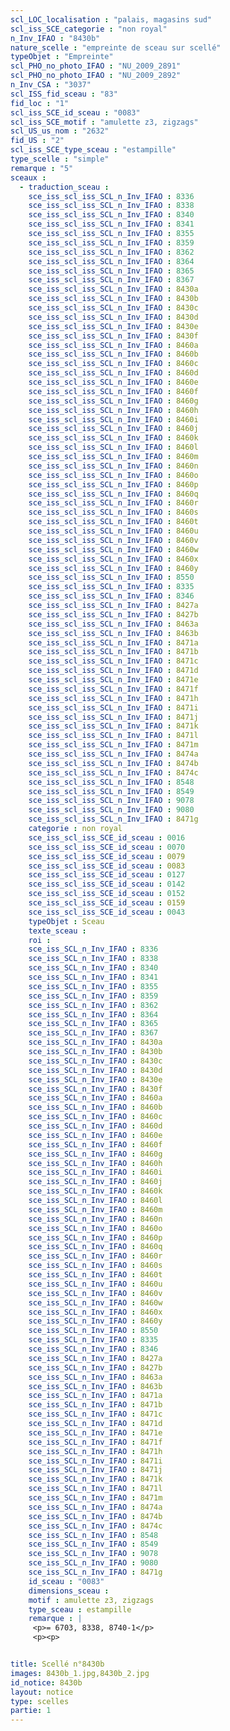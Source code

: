 ```yaml
---
scl_LOC_localisation : "palais, magasins sud"
scl_iss_SCE_categorie : "non royal"
n_Inv_IFAO : "8430b"
nature_scelle : "empreinte de sceau sur scellé"
typeObjet : "Empreinte"
scl_PHO_no_photo_IFAO : "NU_2009_2891"
scl_PHO_no_photo_IFAO : "NU_2009_2892"
n_Inv_CSA : "3037"
scl_ISS_fid_sceau : "83"
fid_loc : "1"
scl_iss_SCE_id_sceau : "0083"
scl_iss_SCE_motif : "amulette z3, zigzags"
scl_US_us_nom : "2632"
fid_US : "2"
scl_iss_SCE_type_sceau : "estampille"
type_scelle : "simple"
remarque : "5"
sceaux :
  - traduction_sceau : 
    sce_iss_scl_iss_SCL_n_Inv_IFAO : 8336
    sce_iss_scl_iss_SCL_n_Inv_IFAO : 8338
    sce_iss_scl_iss_SCL_n_Inv_IFAO : 8340
    sce_iss_scl_iss_SCL_n_Inv_IFAO : 8341
    sce_iss_scl_iss_SCL_n_Inv_IFAO : 8355
    sce_iss_scl_iss_SCL_n_Inv_IFAO : 8359
    sce_iss_scl_iss_SCL_n_Inv_IFAO : 8362
    sce_iss_scl_iss_SCL_n_Inv_IFAO : 8364
    sce_iss_scl_iss_SCL_n_Inv_IFAO : 8365
    sce_iss_scl_iss_SCL_n_Inv_IFAO : 8367
    sce_iss_scl_iss_SCL_n_Inv_IFAO : 8430a
    sce_iss_scl_iss_SCL_n_Inv_IFAO : 8430b
    sce_iss_scl_iss_SCL_n_Inv_IFAO : 8430c
    sce_iss_scl_iss_SCL_n_Inv_IFAO : 8430d
    sce_iss_scl_iss_SCL_n_Inv_IFAO : 8430e
    sce_iss_scl_iss_SCL_n_Inv_IFAO : 8430f
    sce_iss_scl_iss_SCL_n_Inv_IFAO : 8460a
    sce_iss_scl_iss_SCL_n_Inv_IFAO : 8460b
    sce_iss_scl_iss_SCL_n_Inv_IFAO : 8460c
    sce_iss_scl_iss_SCL_n_Inv_IFAO : 8460d
    sce_iss_scl_iss_SCL_n_Inv_IFAO : 8460e
    sce_iss_scl_iss_SCL_n_Inv_IFAO : 8460f
    sce_iss_scl_iss_SCL_n_Inv_IFAO : 8460g
    sce_iss_scl_iss_SCL_n_Inv_IFAO : 8460h
    sce_iss_scl_iss_SCL_n_Inv_IFAO : 8460i
    sce_iss_scl_iss_SCL_n_Inv_IFAO : 8460j
    sce_iss_scl_iss_SCL_n_Inv_IFAO : 8460k
    sce_iss_scl_iss_SCL_n_Inv_IFAO : 8460l
    sce_iss_scl_iss_SCL_n_Inv_IFAO : 8460m
    sce_iss_scl_iss_SCL_n_Inv_IFAO : 8460n
    sce_iss_scl_iss_SCL_n_Inv_IFAO : 8460o
    sce_iss_scl_iss_SCL_n_Inv_IFAO : 8460p
    sce_iss_scl_iss_SCL_n_Inv_IFAO : 8460q
    sce_iss_scl_iss_SCL_n_Inv_IFAO : 8460r
    sce_iss_scl_iss_SCL_n_Inv_IFAO : 8460s
    sce_iss_scl_iss_SCL_n_Inv_IFAO : 8460t
    sce_iss_scl_iss_SCL_n_Inv_IFAO : 8460u
    sce_iss_scl_iss_SCL_n_Inv_IFAO : 8460v
    sce_iss_scl_iss_SCL_n_Inv_IFAO : 8460w
    sce_iss_scl_iss_SCL_n_Inv_IFAO : 8460x
    sce_iss_scl_iss_SCL_n_Inv_IFAO : 8460y
    sce_iss_scl_iss_SCL_n_Inv_IFAO : 8550
    sce_iss_scl_iss_SCL_n_Inv_IFAO : 8335
    sce_iss_scl_iss_SCL_n_Inv_IFAO : 8346
    sce_iss_scl_iss_SCL_n_Inv_IFAO : 8427a
    sce_iss_scl_iss_SCL_n_Inv_IFAO : 8427b
    sce_iss_scl_iss_SCL_n_Inv_IFAO : 8463a
    sce_iss_scl_iss_SCL_n_Inv_IFAO : 8463b
    sce_iss_scl_iss_SCL_n_Inv_IFAO : 8471a
    sce_iss_scl_iss_SCL_n_Inv_IFAO : 8471b
    sce_iss_scl_iss_SCL_n_Inv_IFAO : 8471c
    sce_iss_scl_iss_SCL_n_Inv_IFAO : 8471d
    sce_iss_scl_iss_SCL_n_Inv_IFAO : 8471e
    sce_iss_scl_iss_SCL_n_Inv_IFAO : 8471f
    sce_iss_scl_iss_SCL_n_Inv_IFAO : 8471h
    sce_iss_scl_iss_SCL_n_Inv_IFAO : 8471i
    sce_iss_scl_iss_SCL_n_Inv_IFAO : 8471j
    sce_iss_scl_iss_SCL_n_Inv_IFAO : 8471k
    sce_iss_scl_iss_SCL_n_Inv_IFAO : 8471l
    sce_iss_scl_iss_SCL_n_Inv_IFAO : 8471m
    sce_iss_scl_iss_SCL_n_Inv_IFAO : 8474a
    sce_iss_scl_iss_SCL_n_Inv_IFAO : 8474b
    sce_iss_scl_iss_SCL_n_Inv_IFAO : 8474c
    sce_iss_scl_iss_SCL_n_Inv_IFAO : 8548
    sce_iss_scl_iss_SCL_n_Inv_IFAO : 8549
    sce_iss_scl_iss_SCL_n_Inv_IFAO : 9078
    sce_iss_scl_iss_SCL_n_Inv_IFAO : 9080
    sce_iss_scl_iss_SCL_n_Inv_IFAO : 8471g
    categorie : non royal
    sce_iss_scl_iss_SCE_id_sceau : 0016
    sce_iss_scl_iss_SCE_id_sceau : 0070
    sce_iss_scl_iss_SCE_id_sceau : 0079
    sce_iss_scl_iss_SCE_id_sceau : 0083
    sce_iss_scl_iss_SCE_id_sceau : 0127
    sce_iss_scl_iss_SCE_id_sceau : 0142
    sce_iss_scl_iss_SCE_id_sceau : 0152
    sce_iss_scl_iss_SCE_id_sceau : 0159
    sce_iss_scl_iss_SCE_id_sceau : 0043
    typeObjet : Sceau
    texte_sceau : 
    roi : 
    sce_iss_SCL_n_Inv_IFAO : 8336
    sce_iss_SCL_n_Inv_IFAO : 8338
    sce_iss_SCL_n_Inv_IFAO : 8340
    sce_iss_SCL_n_Inv_IFAO : 8341
    sce_iss_SCL_n_Inv_IFAO : 8355
    sce_iss_SCL_n_Inv_IFAO : 8359
    sce_iss_SCL_n_Inv_IFAO : 8362
    sce_iss_SCL_n_Inv_IFAO : 8364
    sce_iss_SCL_n_Inv_IFAO : 8365
    sce_iss_SCL_n_Inv_IFAO : 8367
    sce_iss_SCL_n_Inv_IFAO : 8430a
    sce_iss_SCL_n_Inv_IFAO : 8430b
    sce_iss_SCL_n_Inv_IFAO : 8430c
    sce_iss_SCL_n_Inv_IFAO : 8430d
    sce_iss_SCL_n_Inv_IFAO : 8430e
    sce_iss_SCL_n_Inv_IFAO : 8430f
    sce_iss_SCL_n_Inv_IFAO : 8460a
    sce_iss_SCL_n_Inv_IFAO : 8460b
    sce_iss_SCL_n_Inv_IFAO : 8460c
    sce_iss_SCL_n_Inv_IFAO : 8460d
    sce_iss_SCL_n_Inv_IFAO : 8460e
    sce_iss_SCL_n_Inv_IFAO : 8460f
    sce_iss_SCL_n_Inv_IFAO : 8460g
    sce_iss_SCL_n_Inv_IFAO : 8460h
    sce_iss_SCL_n_Inv_IFAO : 8460i
    sce_iss_SCL_n_Inv_IFAO : 8460j
    sce_iss_SCL_n_Inv_IFAO : 8460k
    sce_iss_SCL_n_Inv_IFAO : 8460l
    sce_iss_SCL_n_Inv_IFAO : 8460m
    sce_iss_SCL_n_Inv_IFAO : 8460n
    sce_iss_SCL_n_Inv_IFAO : 8460o
    sce_iss_SCL_n_Inv_IFAO : 8460p
    sce_iss_SCL_n_Inv_IFAO : 8460q
    sce_iss_SCL_n_Inv_IFAO : 8460r
    sce_iss_SCL_n_Inv_IFAO : 8460s
    sce_iss_SCL_n_Inv_IFAO : 8460t
    sce_iss_SCL_n_Inv_IFAO : 8460u
    sce_iss_SCL_n_Inv_IFAO : 8460v
    sce_iss_SCL_n_Inv_IFAO : 8460w
    sce_iss_SCL_n_Inv_IFAO : 8460x
    sce_iss_SCL_n_Inv_IFAO : 8460y
    sce_iss_SCL_n_Inv_IFAO : 8550
    sce_iss_SCL_n_Inv_IFAO : 8335
    sce_iss_SCL_n_Inv_IFAO : 8346
    sce_iss_SCL_n_Inv_IFAO : 8427a
    sce_iss_SCL_n_Inv_IFAO : 8427b
    sce_iss_SCL_n_Inv_IFAO : 8463a
    sce_iss_SCL_n_Inv_IFAO : 8463b
    sce_iss_SCL_n_Inv_IFAO : 8471a
    sce_iss_SCL_n_Inv_IFAO : 8471b
    sce_iss_SCL_n_Inv_IFAO : 8471c
    sce_iss_SCL_n_Inv_IFAO : 8471d
    sce_iss_SCL_n_Inv_IFAO : 8471e
    sce_iss_SCL_n_Inv_IFAO : 8471f
    sce_iss_SCL_n_Inv_IFAO : 8471h
    sce_iss_SCL_n_Inv_IFAO : 8471i
    sce_iss_SCL_n_Inv_IFAO : 8471j
    sce_iss_SCL_n_Inv_IFAO : 8471k
    sce_iss_SCL_n_Inv_IFAO : 8471l
    sce_iss_SCL_n_Inv_IFAO : 8471m
    sce_iss_SCL_n_Inv_IFAO : 8474a
    sce_iss_SCL_n_Inv_IFAO : 8474b
    sce_iss_SCL_n_Inv_IFAO : 8474c
    sce_iss_SCL_n_Inv_IFAO : 8548
    sce_iss_SCL_n_Inv_IFAO : 8549
    sce_iss_SCL_n_Inv_IFAO : 9078
    sce_iss_SCL_n_Inv_IFAO : 9080
    sce_iss_SCL_n_Inv_IFAO : 8471g
    id_sceau : "0083"
    dimensions_sceau : 
    motif : amulette z3, zigzags
    type_sceau : estampille
    remarque : |
     <p>= 6703, 8338, 8740-1</p>
     <p><p>


title: Scellé n°8430b
images: 8430b_1.jpg,8430b_2.jpg
id_notice: 8430b
layout: notice
type: scelles
partie: 1
---
```

